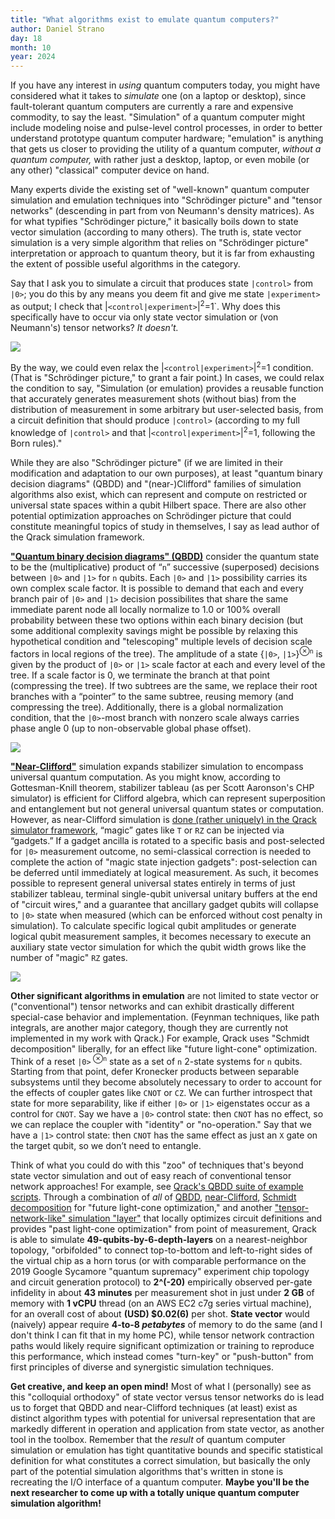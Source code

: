 ```yaml
---
title: "What algorithms exist to emulate quantum computers?"
author: Daniel Strano
day: 18
month: 10
year: 2024
---
```


If you have any interest in _using_ quantum computers today, you might have considered what it takes to _simulate_ one (on a laptop or desktop), since fault-tolerant quantum computers are currently a rare and expensive commodity, to say the least. "Simulation" of a quantum computer might include modeling noise and pulse-level control processes, in order to better understand prototype quantum computer hardware; "emulation" is anything that gets us closer to providing the utility of a quantum computer, _without a quantum computer,_ with rather just a desktop, laptop, or even mobile (or any other) "classical" computer device on hand.

Many experts divide the existing set of "well-known" quantum computer simulation and emulation techniques into "Schrödinger picture" and "tensor networks" (descending in part from von Neumann's density matrices). As for what typifies "Schrödinger picture," it basically boils down to state vector simulation (according to many others). The truth is, state vector simulation is a very simple algorithm that relies on "Schrödinger picture" interpretation or approach to quantum theory, but it is far from exhausting the extent of possible useful algorithms in the category.

Say that I ask you to simulate a circuit that produces state `|control>` from `|0>`; you do this by any means you deem fit and give me state `|experiment>` as output; I check that |`<control|experiment>`|<sup>2</sup>=1`. Why does this specifically have to occur via only state vector simulation or (von Neumann's) tensor networks? _It doesn't._

![](/images/neglected_simulation_groups.png)

By the way, we could even relax the |`<control|experiment>`|<sup>2</sup>=1 condition. (That is "Schrödinger picture," to grant a fair point.) In cases, we could relax the condition to say, "Simulation (or emulation) provides a reusable function that accurately generates measurement shots (without bias) from the distribution of measurement in some arbitrary but user-selected basis, from a circuit definition that should produce `|control>` (according to my full knowledge of `|control>` and that |`<control|experiment>`|<sup>2</sup>=1, following the Born rules)."

While they are also "Schrödinger picture" (if we are limited in their modification and adaptation to our own purposes), at least "quantum binary decision diagrams" (QBDD) and "(near-)Clifford" families of simulation algorithms also exist, which can represent and compute on restricted or universal state spaces within a qubit Hilbert space. There are also other potential optimization approaches on Schrödinger picture that could constitute meaningful topics of study in themselves, I say as lead author of the Qrack simulation framework.

**["Quantum binary decision diagrams" (QBDD)](https://arxiv.org/abs/2302.04687)** consider the quantum state to be the (multiplicative) product of “`n`” successive (superposed) decisions between `|0>` and `|1>` for `n` qubits. Each `|0>` and `|1>` possibility carries its own complex scale factor. It is possible to demand that each and every branch pair of `|0>` and `|1>` decision possibilites that share the same immediate parent node all locally normalize to 1.0 or 100% overall probability between these two options within each binary decision (but some additional complexity savings might be possible by relaxing this hypothetical condition and "telescoping" multiple levels of decision scale factors in local regions of the tree). The amplitude of a state {`|0>`, `|1>`}<sup>⊗`n`</sup> is given by the product of `|0>` or `|1>` scale factor at each and every level of the tree. If a scale factor is 0, we terminate the branch at that point (compressing the tree). If two subtrees are the same, we replace their root branches with a “pointer” to the same subtree, reusing memory (and compressing the tree). Additionally, there is a global normalization condition, that the `|0>`-most branch with nonzero scale always carries phase angle 0 (up to non-observable global phase offset).

![](/images/BDD.png)

**["Near-Clifford"](https://arxiv.org/abs/1703.00111)** simulation expands stabilizer simulation to encompass universal quantum computation. As you might know, according to Gottesman-Knill theorem, stabilizer tableau (as per Scott Aaronson's CHP simulator) is efficient for Clifford algebra, which can represent superposition and entanglement but not general universal quantum states or computation. However, as near-Clifford simulation is [done (rather uniquely) in the Qrack simulator framework](https://github.com/unitaryfund/qrack/blob/57264dec5111d7bcaf7a3e040a11109191b3cc42/src/qstabilizerhybrid.cpp#L197), “magic” gates like `T` or `RZ` can be injected via “gadgets.” If a gadget ancilla is rotated to a specific basis and post-selected for `|0>` measurement outcome, no semi-classical correction is needed to complete the action of "magic state injection gadgets": post-selection can be deferred until immediately at logical measurement. As such, it becomes possible to represent general universal states entirely in terms of just stabilizer tableau, terminal single-qubit universal unitary buffers at the end of "circuit wires," and a guarantee that ancillary gadget qubits will collapse to `|0>` state when measured (which can be enforced without cost penalty in simulation). To calculate specific logical qubit amplitudes or generate logical qubit measurement samples, it becomes necessary to execute an auxiliary state vector simulation for which the qubit width grows like the number of "magic" `RZ` gates.

![](/images/near-clifford_gadget.png)

**Other significant algorithms in emulation** are not limited to state vector or ("conventional") tensor networks and can exhibit drastically different special-case behavior and implementation. (Feynman techniques, like path integrals, are another major category, though they are currently not implemented in my work with Qrack.) For example, Qrack uses "Schmidt decomposition" liberally, for an effect like "future light-cone" optimization. Think of a reset `|0>`<sup> ⊗`n`</sup> state as a set of `n` 2-state systems for `n` qubits. Starting from that point, defer Kronecker products between separable subsystems until they become absolutely necessary to order to account for the effects of coupler gates like `CNOT` or `CZ`. We can further introspect that state for more separability, like if either `|0>` or `|1>` eigenstates occur as a control for `CNOT`. Say we have a `|0>` control state: then `CNOT` has no effect, so we can replace the coupler with "identity" or "no-operation." Say that we have a `|1>` control state: then `CNOT` has the same effect as just an `X` gate on the target qubit, so we don’t need to entangle.

Think of what you could do with this "zoo" of techniques that's beyond state vector simulation and out of easy reach of conventional tensor network approaches! For example, see [Qrack's QBDD suite of example scripts](https://github.com/vm6502q/pyqrack-examples/tree/main/qbdd). Through a combination of _all_ of [QBDD](https://qrack.readthedocs.io/en/latest/api/qbdt.html), [near-Clifford](https://qrack.readthedocs.io/en/latest/api/qstabilizerhybrid.html), [Schmidt decomposition](https://qrack.readthedocs.io/en/latest/api/qunit.html) for "future light-cone optimization," and another ["tensor-network-like" simulation "layer"](https://qrack.readthedocs.io/en/latest/api/qtensornetwork.html) that locally optimizes circuit definitions and provides "past light-cone optimization" from point of measurement, Qrack is able to simulate **49-qubits-by-6-depth-layers** on a nearest-neighbor topology, "orbifolded" to connect top-to-bottom and left-to-right sides of the virtual chip as a horn torus (or with comparable performance on the 2019 Google Sycamore "quantum supremacy" experiment chip topology and circuit generation protocol) to **2^(-20)** empirically observed per-gate infidelity in about **43 minutes** per measurement shot in just under **2 GB** of memory with **1 vCPU** thread (on an AWS EC2 c7g series virtual machine), for an overall cost of about **(USD) $0.02(6)** per shot. **State vector** would (naively) appear require **4-to-8 _petabytes_** of memory to do the same (and I don't think I can fit that in my home PC), while tensor network contraction paths would likely require significant optimization or training to reproduce this performance, which instead comes "turn-key" or "push-button" from first principles of diverse and synergistic simulation techniques.

**Get creative, and keep an open mind!** Most of what I (personally) see as this "colloquial orthodoxy" of state vector versus tensor networks do is lead us to forget that QBDD and near-Clifford techniques (at least) exist as distinct algorithm types with potential for universal representation that are markedly different in operation and application from state vector, as another tool in the toolbox. Remember that the _result_ of quantum computer simulation or emulation has tight quantitative bounds and specific statistical definition for what constitutes a correct simulation, but basically the only part of the potential simulation algorithms that's written in stone is recreating the I/O interface of a quantum computer. **Maybe you'll be the next researcher to come up with a totally unique quantum computer simulation algorithm!**
